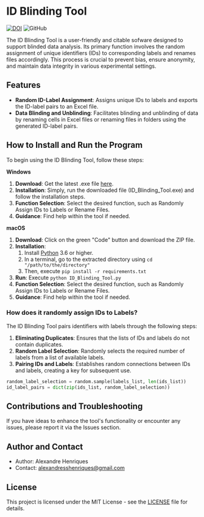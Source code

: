 # ID Blinding Tool

[![DOI](https://zenodo.org/badge/679767598.svg)](https://zenodo.org/doi/10.5281/zenodo.10257108)
![GitHub](https://img.shields.io/github/license/alexhenriques/IDBlindingTool)

The ID Blinding Tool is a user-friendly and citable sofware designed to support blinded data analysis. 
Its primary function involves the random assignment of unique identifiers (IDs) to corresponding labels and renames files accordingly. 
This process is crucial to prevent bias, ensure anonymity, and maintain data integrity in various experimental settings.

## Features

- **Random ID-Label Assignment**: Assigns unique IDs to labels and exports the ID-label pairs to an Excel file.
- **Data Blinding and Unblinding**: Facilitates blinding and unblinding of data by renaming cells in Excel files or 
renaming files in folders using the generated ID-label pairs.

## How to Install and Run the Program

To begin using the ID Blinding Tool, follow these steps:

**Windows**

1. **Download**: Get the latest .exe file [here](https://github.com/AlexHenriques/IDBlindingTool/releases).
2. **Installation**: Simply, run the downloaded file (ID_Blinding_Tool.exe) and follow the installation steps.
3. **Function Selection**: Select the desired function, such as Randomly Assign IDs to Labels or Rename Files.
4. **Guidance**: Find help within the tool if needed.

**macOS**

1. **Download**: Click on the green "Code" button and download the ZIP file.
2. **Installation**: 
   1. Install [Python](https://www.python.org/downloads/macos/) 3.6 or higher.
   2. In a terminal, go to the extracted directory using `cd "/path/to/the/directory"`
   3. Then, execute `pip install -r requirements.txt`
3. **Run**: Execute `python ID_Blinding_Tool.py`
4. **Function Selection**: Select the desired function, such as Randomly Assign IDs to Labels or Rename Files.
5. **Guidance**: Find help within the tool if needed.


### How does it randomly assign IDs to Labels?

The ID Blinding Tool pairs identifiers with labels through the following steps:

1. **Eliminating Duplicates**: Ensures that the lists of IDs and labels do not contain duplicates.
2. **Random Label Selection**: Randomly selects the required number of labels from a list of available labels.
3. **Pairing IDs and Labels**: Establishes random connections between IDs and labels, creating a key for subsequent use.

```python
random_label_selection = random.sample(labels_list, len(ids_list))
id_label_pairs = dict(zip(ids_list, random_label_selection))
```

## Contributions and Troubleshooting

If you have ideas to enhance the tool's functionality or encounter any issues, please report it via the Issues section.

## Author and Contact

- Author: Alexandre Henriques
- Contact: alexandresshenriques@gmail.com

## License

This project is licensed under the MIT License - see the [LICENSE](LICENSE) file for details.
